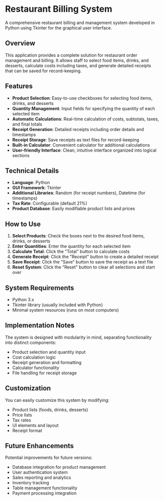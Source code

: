 # Restaurant Billing System

A comprehensive restaurant billing and management system developed in Python using Tkinter for the graphical user interface.

## Overview

This application provides a complete solution for restaurant order management and billing. It allows staff to select food items, drinks, and desserts, calculate costs including taxes, and generate detailed receipts that can be saved for record-keeping.

## Features

- **Product Selection**: Easy-to-use checkboxes for selecting food items, drinks, and desserts
- **Quantity Management**: Input fields for specifying the quantity of each selected item
- **Automatic Calculations**: Real-time calculation of costs, subtotals, taxes, and final totals
- **Receipt Generation**: Detailed receipts including order details and timestamps
- **Receipt Storage**: Save receipts as text files for record-keeping
- **Built-in Calculator**: Convenient calculator for additional calculations
- **User-friendly Interface**: Clean, intuitive interface organized into logical sections

## Technical Details

- **Language**: Python
- **GUI Framework**: Tkinter
- **Additional Libraries**: Random (for receipt numbers), Datetime (for timestamps)
- **Tax Rate**: Configurable (default 21%)
- **Product Database**: Easily modifiable product lists and prices

## How to Use

1. **Select Products**: Check the boxes next to the desired food items, drinks, or desserts
2. **Enter Quantities**: Enter the quantity for each selected item
3. **Calculate Total**: Click the "Total" button to calculate costs
4. **Generate Receipt**: Click the "Receipt" button to create a detailed receipt
5. **Save Receipt**: Click the "Save" button to save the receipt as a text file
6. **Reset System**: Click the "Reset" button to clear all selections and start over

## System Requirements

- Python 3.x
- Tkinter library (usually included with Python)
- Minimal system resources (runs on most computers)

## Implementation Notes

The system is designed with modularity in mind, separating functionality into distinct components:
- Product selection and quantity input
- Cost calculation logic
- Receipt generation and formatting
- Calculator functionality
- File handling for receipt storage

## Customization

You can easily customize this system by modifying:
- Product lists (foods, drinks, desserts)
- Price lists
- Tax rates
- UI elements and layout
- Receipt format

## Future Enhancements

Potential improvements for future versions:
- Database integration for product management
- User authentication system
- Sales reporting and analytics
- Inventory tracking
- Table management functionality
- Payment processing integration
